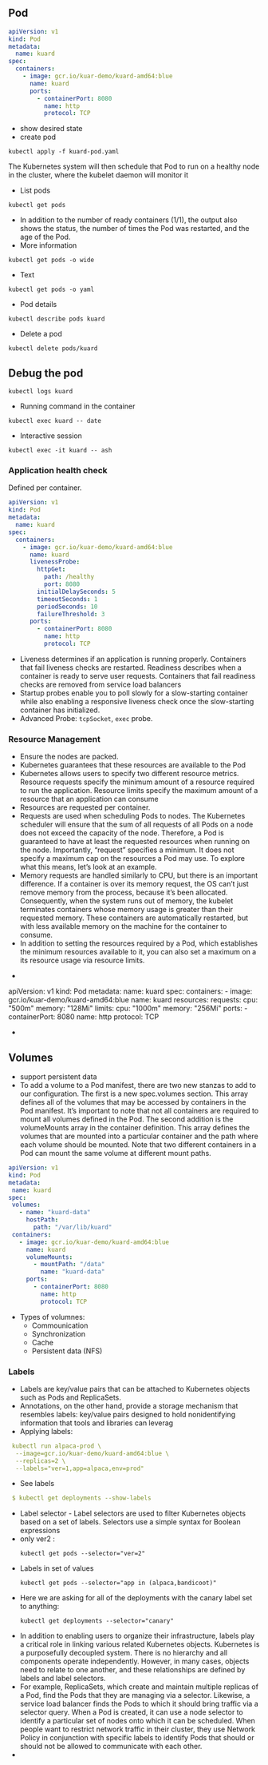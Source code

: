 Pod
----
```yaml
apiVersion: v1
kind: Pod
metadata:
  name: kuard
spec:
  containers:
    - image: gcr.io/kuar-demo/kuard-amd64:blue
      name: kuard
      ports:
        - containerPort: 8080
          name: http
          protocol: TCP
```
- show desired state
- create pod
```commandline
kubectl apply -f kuard-pod.yaml
  ```
The Kubernetes system will then schedule that Pod to run on a healthy node in the cluster, where the kubelet daemon will monitor it
- List pods
```commandline
kubectl get pods
```
- In addition to the number of ready containers (1/1), the output also shows the status, the number of times the Pod was restarted, and the age of the Pod.
- More information
```commandline
kubectl get pods -o wide
```
- Text
```commandline
kubectl get pods -o yaml
```
- Pod details
```commandline
kubectl describe pods kuard
```

- Delete a pod
```commandline
kubectl delete pods/kuard
```

## Debug the pod
```commandline
kubectl logs kuard
```

- Running command in the container
```commandline
kubectl exec kuard -- date
```

- Interactive session
```commandline
kubectl exec -it kuard -- ash
```

### Application health check
Defined per container. 
```yaml
apiVersion: v1
kind: Pod
metadata:
  name: kuard
spec:
  containers:
    - image: gcr.io/kuar-demo/kuard-amd64:blue
      name: kuard
      livenessProbe:
        httpGet:
          path: /healthy
          port: 8080
        initialDelaySeconds: 5
        timeoutSeconds: 1
        periodSeconds: 10
        failureThreshold: 3
      ports:
        - containerPort: 8080
          name: http
          protocol: TCP

```
- Liveness determines if an application is running properly. Containers that fail liveness checks are restarted. Readiness describes when a container is ready to serve user requests. Containers that fail readiness checks are removed from service load balancers
- Startup probes enable you to poll slowly for a slow-starting container while also enabling a responsive liveness check once the slow-starting container has initialized.
- Advanced Probe: `tcpSocket`, `exec` probe.

### Resource Management
- Ensure the nodes are packed.
- Kubernetes guarantees that these resources are available to the Pod
- Kubernetes allows users to specify two different resource metrics. Resource requests specify the minimum amount of a resource required to run the application. Resource limits specify the maximum amount of a resource that an application can consume
- Resources are requested per container.
- Requests are used when scheduling Pods to nodes. The Kubernetes scheduler will ensure that the sum of all requests of all Pods on a node does not exceed the capacity of the node. Therefore, a Pod is guaranteed to have at least the requested resources when running on the node. Importantly, “request” specifies a minimum. It does not specify a maximum cap on the resources a Pod may use. To explore what this means, let’s look at an example.
- Memory requests are handled similarly to CPU, but there is an important difference. If a container is over its memory request, the OS can’t just remove memory from the process, because it’s been allocated. Consequently, when the system runs out of memory, the kubelet terminates containers whose memory usage is greater than their requested memory. These containers are automatically restarted, but with less available memory on the machine for the container to consume.
- In addition to setting the resources required by a Pod, which establishes the minimum resources available to it, you can also set a maximum on a its resource usage via resource limits.
- ```yaml- 
apiVersion: v1
kind: Pod
metadata:
  name: kuard
spec:
  containers:
    - image: gcr.io/kuar-demo/kuard-amd64:blue
      name: kuard
      resources:
        requests:
          cpu: "500m"
          memory: "128Mi"
        limits:
          cpu: "1000m"
          memory: "256Mi"
      ports:
        - containerPort: 8080
          name: http
          protocol: TCP
- ```
## Volumes
- support persistent data
- To add a volume to a Pod manifest, there are two new stanzas to add to our configuration. The first is a new spec.volumes section. This array defines all of the volumes that may be accessed by containers in the Pod manifest. It’s important to note that not all containers are required to mount all volumes defined in the Pod. The second addition is the volumeMounts array in the container definition. This array defines the volumes that are mounted into a particular container and the path where each volume should be mounted. Note that two different containers in a Pod can mount the same volume at different mount paths.
 
 ```yaml
 apiVersion: v1
kind: Pod
metadata:
  name: kuard
spec:
  volumes:
    - name: "kuard-data"
      hostPath:
        path: "/var/lib/kuard"
  containers:
    - image: gcr.io/kuar-demo/kuard-amd64:blue
      name: kuard
      volumeMounts:
        - mountPath: "/data"
          name: "kuard-data"
      ports:
        - containerPort: 8080
          name: http
          protocol: TCP
 
```
- Types of volumnes:
  - Commounication
  - Synchronization
  - Cache
  - Persistent data (NFS)
### Labels
- Labels are key/value pairs that can be attached to Kubernetes objects such as Pods and ReplicaSets.
- Annotations, on the other hand, provide a storage mechanism that resembles labels: key/value pairs designed to hold nonidentifying information that tools and libraries can leverag
- Applying labels:
```yaml
 kubectl run alpaca-prod \
  --image=gcr.io/kuar-demo/kuard-amd64:blue \
  --replicas=2 \
  --labels="ver=1,app=alpaca,env=prod"
```
- See labels
```yaml 
 $ kubectl get deployments --show-labels

```
- Label selector - Label selectors are used to filter Kubernetes objects based on a set of labels. Selectors use a simple syntax for Boolean expressions
- only ver2 :
  ```commandline
  kubectl get pods --selector="ver=2"
  ```
- Labels in set of values
  ```commandline
  kubectl get pods --selector="app in (alpaca,bandicoot)"
  ```
- Here we are asking for all of the deployments with the canary label set to anything:
  ```commandline
  kubectl get deployments --selector="canary"
  ```
- In addition to enabling users to organize their infrastructure, labels play a critical role in linking various related Kubernetes objects. Kubernetes is a purposefully decoupled system. There is no hierarchy and all components operate independently. However, in many cases, objects need to relate to one another, and these relationships are defined by labels and label selectors.
- For example, ReplicaSets, which create and maintain multiple replicas of a Pod, find the Pods that they are managing via a selector. Likewise, a service load balancer finds the Pods to which it should bring traffic via a selector query. When a Pod is created, it can use a node selector to identify a particular set of nodes onto which it can be scheduled. When people want to restrict network traffic in their cluster, they use Network Policy in conjunction with specific labels to identify Pods that should or should not be allowed to communicate with each other.
- 